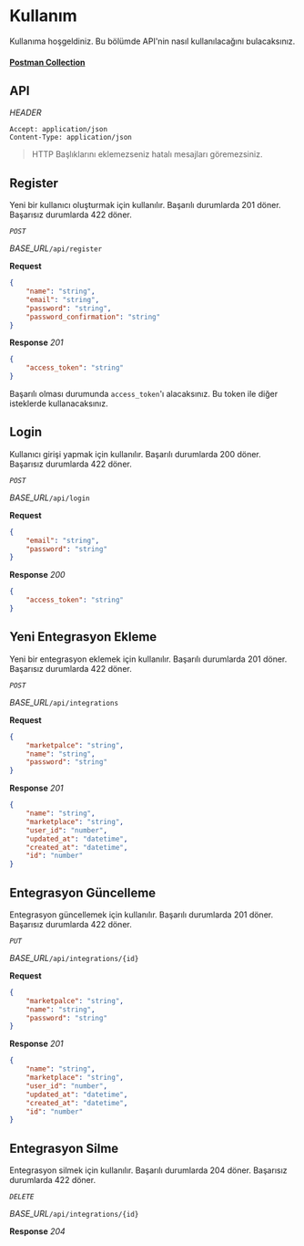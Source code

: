 # Kullanım

Kullanıma hoşgeldiniz. Bu bölümde API'nin nasıl kullanılacağını bulacaksınız.

#### [Postman Collection](yengec-postman-collection.json)

## API

*HEADER*
```http request
Accept: application/json
Content-Type: application/json
```
> HTTP Başlıklarını eklemezseniz hatalı mesajları göremezsiniz.

## Register
Yeni bir kullanıcı oluşturmak için kullanılır. Başarılı durumlarda 201 döner. Başarısız durumlarda 422 döner.

*`POST`*

*BASE_URL*`/api/register`

**Request**

```json
{
    "name": "string",
    "email": "string",
    "password": "string",
    "password_confirmation": "string"
}
```

**Response**
_201_
```json
{
    "access_token": "string"
}
```

Başarılı olması durumunda `access_token`'ı alacaksınız. Bu token ile diğer isteklerde kullanacaksınız.

## Login

Kullanıcı girişi yapmak için kullanılır. Başarılı durumlarda 200 döner. Başarısız durumlarda 422 döner.

*`POST`*

*BASE_URL*`/api/login`

**Request**

```json
{
    "email": "string",
    "password": "string"
}
```

**Response**
_200_
```json
{
    "access_token": "string"
}
```


## Yeni Entegrasyon Ekleme

Yeni bir entegrasyon eklemek için kullanılır. Başarılı durumlarda 201 döner. Başarısız durumlarda 422 döner.

*`POST`*

*BASE_URL*`/api/integrations`

**Request**

```json
{
    "marketpalce": "string",
    "name": "string",
    "password": "string"
}
```

**Response**
_201_

```json
{
    "name": "string",
    "marketplace": "string",
    "user_id": "number",
    "updated_at": "datetime",
    "created_at": "datetime",
    "id": "number"
}
```

## Entegrasyon Güncelleme

Entegrasyon güncellemek için kullanılır. Başarılı durumlarda 201 döner. Başarısız durumlarda 422 döner.

*`PUT`*

*BASE_URL*`/api/integrations/{id}`

**Request**

```json
{
    "marketpalce": "string",
    "name": "string",
    "password": "string"
}
```

**Response**
_201_

```json
{
    "name": "string",
    "marketplace": "string",
    "user_id": "number",
    "updated_at": "datetime",
    "created_at": "datetime",
    "id": "number"
}
```

## Entegrasyon Silme

Entegrasyon silmek için kullanılır. Başarılı durumlarda 204 döner. Başarısız durumlarda 422 döner.

*`DELETE`*

*BASE_URL*`/api/integrations/{id}`

**Response**
_204_

